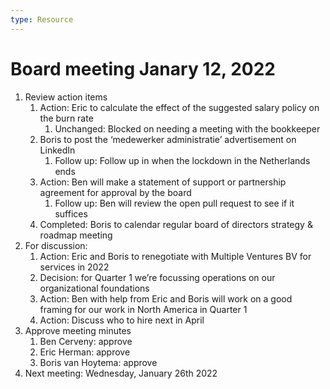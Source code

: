 ```yaml
---
type: Resource
---
```


# Board meeting Janary 12, 2022

1. Review action items
    1. Action: Eric to calculate the effect of the suggested salary policy on the burn rate
        1. Unchanged: Blocked on needing a meeting with the bookkeeper
    2. Boris to post the ‘medewerker administratie’ advertisement on LinkedIn
        1. Follow up: Follow up in when the lockdown in the Netherlands ends
    3. Action: Ben will make a statement of support or partnership agreement for approval by the board
        1. Follow up: Ben will review the open pull request to see if it suffices
    4. Completed: Boris to calendar regular board of directors strategy & roadmap meeting
2. For discussion:
    1. Action: Eric and Boris to renegotiate with Multiple Ventures BV for services in 2022
    2. Decision: for Quarter 1 we’re focussing operations on our organizational foundations
    3. Action: Ben with help from Eric and Boris will work on a good framing for our work in North America in Quarter 1
    4. Action: Discuss who to hire next in April
3. Approve meeting minutes
    1. Ben Cerveny: approve
    2. Eric Herman: approve
    3. Boris van Hoytema: approve
4. Next meeting: Wednesday, January 26th 2022
